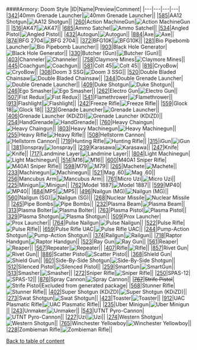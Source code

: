 ####Armory: Doom Style
|ID|Name|Preview|Comment|
|---|---|---|---|
|[342](https://github.com/alexey-lysiuk/Realm667-AAA-Cache/raw/master/0342.zip)|40mm Grenade Launcher|![40mm Grenade Launcher](http://www.realm667.com//images/content/repository/armory/40mmGrenadeLauncher.png)||
|[585](https://github.com/alexey-lysiuk/Realm667-AAA-Cache/raw/master/0585.zip)|AA12 Shotgun|![AA12 Shotgun](http://www.realm667.com//images/content/repository/armory/AA12Shotgun.png)||
|[260](https://github.com/alexey-lysiuk/Realm667-AAA-Cache/raw/master/0260.zip)|Action MachineGun|![Action MachineGun](http://www.realm667.com//images/content/repository/armory/ActionMachineGun.png)||
|[516](https://github.com/alexey-lysiuk/Realm667-AAA-Cache/raw/master/0516.zip)|AK47|![AK47](http://www.realm667.com//images/content/repository/armory/AK47.png)||
|[685](https://github.com/alexey-lysiuk/Realm667-AAA-Cache/raw/master/0685.zip)|Ammo Satchel|![Ammo Satchel](http://www.realm667.com//images/content/repository/armory/AmmoSatchel.png)||
|[534](https://github.com/alexey-lysiuk/Realm667-AAA-Cache/raw/master/0534.zip)|Angled Pistol|![Angled Pistol](http://www.realm667.com//images/content/repository/armory/AngledPistol.png)||
|[432](https://github.com/alexey-lysiuk/Realm667-AAA-Cache/raw/master/0432.zip)|Autogun|![Autogun](http://www.realm667.com//images/content/repository/armory/Autogun.png)||
|[884](https://github.com/alexey-lysiuk/Realm667-AAA-Cache/raw/master/0884.zip)|Axe|![Axe](http://www.realm667.com//images/content/repository/armory/Axe.png)||
|[874](https://github.com/alexey-lysiuk/Realm667-AAA-Cache/raw/master/0874.zip)|BFG 2704|![BFG 2704](http://www.realm667.com//images/content/repository/armory/BFG2704.png)||
|[372](https://github.com/alexey-lysiuk/Realm667-AAA-Cache/raw/master/0372.zip)|BFG10K|![BFG10K](http://www.realm667.com//images/content/repository/armory/BFG10k.png)||
|[281](https://github.com/alexey-lysiuk/Realm667-AAA-Cache/raw/master/0281.zip)|Bio Pipebomb Launcher|![Bio Pipebomb Launcher](http://www.realm667.com//images/content/repository/armory/BioPipebombLauncher.png)||
|[903](https://github.com/alexey-lysiuk/Realm667-AAA-Cache/raw/master/0903.zip)|Black Hole Generator|![Black Hole Generator](http://www.realm667.com//images/content/repository/armory/BlackHoleGenerator.png)||
|[330](https://github.com/alexey-lysiuk/Realm667-AAA-Cache/raw/master/0330.zip)|Butcher (Gun)|![Butcher (Gun)](http://www.realm667.com//images/content/repository/armory/ButcherGun.png)||
|[403](https://github.com/alexey-lysiuk/Realm667-AAA-Cache/raw/master/0403.zip)|Channeler|![Channeler](http://www.realm667.com//images/content/repository/armory/Channeler.png)||
|[758](https://github.com/alexey-lysiuk/Realm667-AAA-Cache/raw/master/0758.zip)|Claymore Mines|![Claymore Mines](http://www.realm667.com//images/content/repository/armory/Claymore.png)||
|[445](https://github.com/alexey-lysiuk/Realm667-AAA-Cache/raw/master/0445.zip)|Coachgun|![Coachgun](http://www.realm667.com//images/content/repository/armory/Coachgun.png)||
|[581](https://github.com/alexey-lysiuk/Realm667-AAA-Cache/raw/master/0581.zip)|Colt 45|![Colt 45](http://www.realm667.com//images/content/repository/armory/Colt45.png)||
|[816](https://github.com/alexey-lysiuk/Realm667-AAA-Cache/raw/master/0816.zip)|CryoBow|![CryoBow](http://www.realm667.com//images/content/repository/armory/CryoBow.png)||
|[308](https://github.com/alexey-lysiuk/Realm667-AAA-Cache/raw/master/0308.zip)|Doom 3 SSG|![Doom 3 SSG](http://www.realm667.com//images/content/repository/armory/Doom3SSG.png)||
|[520](https://github.com/alexey-lysiuk/Realm667-AAA-Cache/raw/master/0520.zip)|Double Bladed Chainsaw|![Double Bladed Chainsaw](http://www.realm667.com//images/content/repository/armory/DoubleBladeChainsaw.png)||
|[344](https://github.com/alexey-lysiuk/Realm667-AAA-Cache/raw/master/0344.zip)|Double Grenade Launcher|![Double Grenade Launcher](http://www.realm667.com//images/content/repository/armory/DoubleGrenadeLauncher.png)||
|[409](https://github.com/alexey-lysiuk/Realm667-AAA-Cache/raw/master/0409.zip)|Duke Shotgun|![Duke Shotgun](http://www.realm667.com//images/content/repository/armory/DukeShotgun.png)||
|[246](https://github.com/alexey-lysiuk/Realm667-AAA-Cache/raw/master/0246.zip)|Ego Smasher|![Ego Smasher](http://www.realm667.com//images/content/repository/armory/egosmasher.png)||
|[262](https://github.com/alexey-lysiuk/Realm667-AAA-Cache/raw/master/0262.zip)|Electro Gun|![Electro Gun](http://www.realm667.com//images/content/repository/armory/ElectroGun.png)||
|[507](https://github.com/alexey-lysiuk/Realm667-AAA-Cache/raw/master/0507.zip)|Fist Redux|![Fist Redux](http://www.realm667.com//images/content/repository/armory/FistRedux.png)||
|[541](https://github.com/alexey-lysiuk/Realm667-AAA-Cache/raw/master/0541.zip)|Flamethrower|![Flamethrower](http://www.realm667.com//images/content/repository/armory/Flamethrower.png)||
|[913](https://github.com/alexey-lysiuk/Realm667-AAA-Cache/raw/master/0913.zip)|Flashlight|![Flashlight](http://www.realm667.com//images/content/repository/armory/Flashlight.png)||
|[242](https://github.com/alexey-lysiuk/Realm667-AAA-Cache/raw/master/0242.zip)|Freeze Rifle|![Freeze Rifle](http://www.realm667.com//images/content/repository/armory/freezerifle.png)||
|[559](https://github.com/alexey-lysiuk/Realm667-AAA-Cache/raw/master/0559.zip)|Glock 18|![Glock 18](http://www.realm667.com//images/content/repository/armory/Glock18.png)||
|[373](https://github.com/alexey-lysiuk/Realm667-AAA-Cache/raw/master/0373.zip)|Grenade Launcher|![Grenade Launcher](http://www.realm667.com//images/content/repository/armory/STGrenadeLauncher.png)||
|[406](https://github.com/alexey-lysiuk/Realm667-AAA-Cache/raw/master/0406.zip)|Grenade Launcher (KDiZD)|![Grenade Launcher (KDiZD)](http://www.realm667.com//images/content/repository/armory/GrenadeLauncher(KDiZD).png)||
|[254](https://github.com/alexey-lysiuk/Realm667-AAA-Cache/raw/master/0254.zip)|HandGrenade|![HandGrenade](http://www.realm667.com//images/content/repository/armory/HandGrenade.png)||
|[760](https://github.com/alexey-lysiuk/Realm667-AAA-Cache/raw/master/0760.zip)|Heavy Chaingun|![Heavy Chaingun](http://www.realm667.com//images/content/repository/armory/HChaingun.png)||
|[803](https://github.com/alexey-lysiuk/Realm667-AAA-Cache/raw/master/0803.zip)|Heavy Machinegun|![Heavy Machinegun](http://www.realm667.com//images/content/repository/armory/HeavyMachinegun.png)||
|[255](https://github.com/alexey-lysiuk/Realm667-AAA-Cache/raw/master/0255.zip)|Heavy Rifle|![Heavy Rifle](http://www.realm667.com//images/content/repository/armory/HeavyRifle.png)||
|[508](https://github.com/alexey-lysiuk/Realm667-AAA-Cache/raw/master/0508.zip)|Hellstorm Cannon|![Hellstorm Cannon](http://www.realm667.com//images/content/repository/armory/HellstormCannon.png)||
|[719](https://github.com/alexey-lysiuk/Realm667-AAA-Cache/raw/master/0719.zip)|Hunting Rifle|![Hunting Rifle](http://www.realm667.com//images/content/repository/armory/HuntingRifle.png)||
|[315](https://github.com/alexey-lysiuk/Realm667-AAA-Cache/raw/master/0315.zip)|iGun|![iGun](http://www.realm667.com//images/content/repository/armory/iGun.png)||
|[381](https://github.com/alexey-lysiuk/Realm667-AAA-Cache/raw/master/0381.zip)|Ionspray|![Ionspray](http://www.realm667.com//images/content/repository/armory/IonSpray.png)||
|[239](https://github.com/alexey-lysiuk/Realm667-AAA-Cache/raw/master/0239.zip)|Karasawa|![Karasawa](http://www.realm667.com//images/content/repository/armory/Karasawa.png)||
|[247](https://github.com/alexey-lysiuk/Realm667-AAA-Cache/raw/master/0247.zip)|Knife|![Knife](http://www.realm667.com//images/content/repository/armory/knife.png)||
|[717](https://github.com/alexey-lysiuk/Realm667-AAA-Cache/raw/master/0717.zip)|Landmine Layer|![Landmine Layer](http://www.realm667.com//images/content/repository/armory/LandMineLayer.png)||
|[804](https://github.com/alexey-lysiuk/Realm667-AAA-Cache/raw/master/0804.zip)|Light Machinegun|![Light Machinegun](http://www.realm667.com//images/content/repository/armory/LightMachinegun.png)||
|[514](https://github.com/alexey-lysiuk/Realm667-AAA-Cache/raw/master/0514.zip)|M16|![M16](http://www.realm667.com//images/content/repository/armory/M16.png)||
|[600](https://github.com/alexey-lysiuk/Realm667-AAA-Cache/raw/master/0600.zip)|M40A1 Sniper Rifle|![M40A1 Sniper Rifle](http://www.realm667.com//images/content/repository/armory/M40A1SniperRifle.png)||
|[598](https://github.com/alexey-lysiuk/Realm667-AAA-Cache/raw/master/0598.zip)|M79|![M79](http://www.realm667.com//images/content/repository/armory/M79.png)||
|[265](https://github.com/alexey-lysiuk/Realm667-AAA-Cache/raw/master/0265.zip)|Machete|![Machete](http://www.realm667.com//images/content/repository/armory/Machete.png)||
|[233](https://github.com/alexey-lysiuk/Realm667-AAA-Cache/raw/master/0233.zip)|Machinegun|![Machinegun](http://www.realm667.com//images/content/repository/armory/machinegun.png)||
|[521](https://github.com/alexey-lysiuk/Realm667-AAA-Cache/raw/master/0521.zip)|Mag .60|![Mag .60](http://www.realm667.com//images/content/repository/armory/Mag60.png)||
|[256](https://github.com/alexey-lysiuk/Realm667-AAA-Cache/raw/master/0256.zip)|Mancubus Arm|![Mancubus Arm](http://www.realm667.com//images/content/repository/armory/MancubusArm.png)||
|[761](https://github.com/alexey-lysiuk/Realm667-AAA-Cache/raw/master/0761.zip)|Micro Uzi|![Micro Uzi](http://www.realm667.com//images/content/repository/armory/MicroUzi.png)||
|[225](https://github.com/alexey-lysiuk/Realm667-AAA-Cache/raw/master/0225.zip)|Minigun|![Minigun](http://www.realm667.com//images/content/repository/armory/minigun.png)||
|[762](https://github.com/alexey-lysiuk/Realm667-AAA-Cache/raw/master/0762.zip)|Model 1887|![Model 1887](http://www.realm667.com//images/content/repository/armory/Model1887.png)||
|[599](https://github.com/alexey-lysiuk/Realm667-AAA-Cache/raw/master/0599.zip)|MP40|![MP40](http://www.realm667.com//images/content/repository/armory/MP40.png)||
|[684](https://github.com/alexey-lysiuk/Realm667-AAA-Cache/raw/master/0684.zip)|MP5|![MP5](http://www.realm667.com//images/content/repository/armory/MP5.png)||
|[496](https://github.com/alexey-lysiuk/Realm667-AAA-Cache/raw/master/0496.zip)|Nailgun (MG)|![Nailgun (MG)](http://www.realm667.com//images/content/repository/armory/Nailgun(MG).png)||
|[560](https://github.com/alexey-lysiuk/Realm667-AAA-Cache/raw/master/0560.zip)|Nailgun (SG)|![Nailgun (SG)](http://www.realm667.com//images/content/repository/armory/Nailgun(SG).png)||
|[268](https://github.com/alexey-lysiuk/Realm667-AAA-Cache/raw/master/0268.zip)|Nuclear Missile|![Nuclear Missile](http://www.realm667.com//images/content/repository/armory/NuclearMissile.png)||
|[245](https://github.com/alexey-lysiuk/Realm667-AAA-Cache/raw/master/0245.zip)|Pipe Bombs|![Pipe Bombs](http://www.realm667.com//images/content/repository/armory/pipebombs.png)||
|[232](https://github.com/alexey-lysiuk/Realm667-AAA-Cache/raw/master/0232.zip)|Plasma Beam|![Plasma Beam](http://www.realm667.com//images/content/repository/armory/plasmabeam.png)||
|[313](https://github.com/alexey-lysiuk/Realm667-AAA-Cache/raw/master/0313.zip)|Plasma Bolter|![Plasma Bolter](http://www.realm667.com//images/content/repository/armory/PlasmaBolter.png)||
|[763](https://github.com/alexey-lysiuk/Realm667-AAA-Cache/raw/master/0763.zip)|Plasma Pistol|![Plasma Pistol](http://www.realm667.com//images/content/repository/armory/PlasmaPistol.png)||
|[329](https://github.com/alexey-lysiuk/Realm667-AAA-Cache/raw/master/0329.zip)|Plasma Shotgun|![Plasma Shotgun](http://www.realm667.com//images/content/repository/armory/PlasmaShotgun.png)||
|[509](https://github.com/alexey-lysiuk/Realm667-AAA-Cache/raw/master/0509.zip)|Prox Launcher|![Prox Launcher](http://www.realm667.com//images/content/repository/armory/ProxLauncher.png)||
|[764](https://github.com/alexey-lysiuk/Realm667-AAA-Cache/raw/master/0764.zip)|Pulse Nailgun|![Pulse Nailgun](http://www.realm667.com//images/content/repository/armory/PulseNailgun.png)||
|[522](https://github.com/alexey-lysiuk/Realm667-AAA-Cache/raw/master/0522.zip)|Pulse Rifle|![Pulse Rifle](http://www.realm667.com//images/content/repository/armory/PulseRifle.png)||
|[659](https://github.com/alexey-lysiuk/Realm667-AAA-Cache/raw/master/0659.zip)|Pulse Rifle UAC|![Pulse Rifle UAC](http://www.realm667.com//images/content/repository/armory/PulseRifle2.png)||
|[244](https://github.com/alexey-lysiuk/Realm667-AAA-Cache/raw/master/0244.zip)|Pump-Action Shotgun|![Pump-Action Shotgun](http://www.realm667.com//images/content/repository/armory/pumpactionshotgun.png)||
|[374](https://github.com/alexey-lysiuk/Realm667-AAA-Cache/raw/master/0374.zip)|Railgun|![Railgun](http://www.realm667.com//images/content/repository/armory/Railgun.png)||
|[718](https://github.com/alexey-lysiuk/Realm667-AAA-Cache/raw/master/0718.zip)|Raptor Handgun|![Raptor Handgun](http://www.realm667.com//images/content/repository/armory/RaptorHandgun.png)||
|[523](https://github.com/alexey-lysiuk/Realm667-AAA-Cache/raw/master/0523.zip)|Ray Gun|![Ray Gun](http://www.realm667.com//images/content/repository/armory/RayGun.png)||
|[561](https://github.com/alexey-lysiuk/Realm667-AAA-Cache/raw/master/0561.zip)|Reaper|![Reaper](http://www.realm667.com//images/content/repository/armory/Reaper.png)||
|[567](https://github.com/alexey-lysiuk/Realm667-AAA-Cache/raw/master/0567.zip)|Repeater|![Repeater](http://www.realm667.com//images/content/repository/armory/Repeater.png)||
|[407](https://github.com/alexey-lysiuk/Realm667-AAA-Cache/raw/master/0407.zip)|Rifle|![Rifle](http://www.realm667.com//images/content/repository/armory/Rifle.png)||
|[857](https://github.com/alexey-lysiuk/Realm667-AAA-Cache/raw/master/0857.zip)|Rivet Gun|![Rivet Gun](http://www.realm667.com//images/content/repository/armory/RivetGun.png)||
|[886](https://github.com/alexey-lysiuk/Realm667-AAA-Cache/raw/master/0886.zip)|Scatter Pistol|![Scatter Pistol](http://www.realm667.com//images/content/repository/armory/ScatterPistol.png)||
|[368](https://github.com/alexey-lysiuk/Realm667-AAA-Cache/raw/master/0368.zip)|Shield Gun|![Shield Gun](http://www.realm667.com//images/content/repository/armory/ShieldGun.png)||
|[601](https://github.com/alexey-lysiuk/Realm667-AAA-Cache/raw/master/0601.zip)|Side-By-Side Shotgun|![Side-By-Side Shotgun](http://www.realm667.com//images/content/repository/armory/SideBySideShotgun.png)||
|[512](https://github.com/alexey-lysiuk/Realm667-AAA-Cache/raw/master/0512.zip)|Silenced Pistol|![Silenced Pistol](http://www.realm667.com//images/content/repository/armory/SilencedPistol.png)||
|[259](https://github.com/alexey-lysiuk/Realm667-AAA-Cache/raw/master/0259.zip)|SmartGun|![SmartGun](http://www.realm667.com//images/content/repository/armory/SmartGun.png)||
|[513](https://github.com/alexey-lysiuk/Realm667-AAA-Cache/raw/master/0513.zip)|Smasher|![Smasher](http://www.realm667.com//images/content/repository/armory/Smasher.png)||
|[272](https://github.com/alexey-lysiuk/Realm667-AAA-Cache/raw/master/0272.zip)|Sniper Rifle|![Sniper Rifle](http://www.realm667.com//images/content/repository/armory/SniperRifle.png)||
|[250](https://github.com/alexey-lysiuk/Realm667-AAA-Cache/raw/master/0250.zip)|SPAS-12|![SPAS-12](http://www.realm667.com//images/content/repository/armory/spas-12.png)||
|[876](https://github.com/alexey-lysiuk/Realm667-AAA-Cache/raw/master/0876.zip)|Spray Cannon|![Spray Cannon](http://www.realm667.com//images/content/repository/armory/SprayCannon.png)||
|~~[767](https://github.com/alexey-lysiuk/Realm667-AAA-Cache/raw/master/0767.zip)~~|~~Strife Pistol~~|![Strife Pistol](http://www.realm667.com//images/content/repository/armory/StrifePistol.png)|Excluded from generated package|
|[568](https://github.com/alexey-lysiuk/Realm667-AAA-Cache/raw/master/0568.zip)|Stunner Rifle|![Stunner Rifle](http://www.realm667.com//images/content/repository/armory/StunnerRifle.png)||
|[402](https://github.com/alexey-lysiuk/Realm667-AAA-Cache/raw/master/0402.zip)|Super Shotgun (KDiZD)|![Super Shotgun (KDiZD)](http://www.realm667.com//images/content/repository/armory/kdizdsupershotgun.png)||
|[273](https://github.com/alexey-lysiuk/Realm667-AAA-Cache/raw/master/0273.zip)|Swat Shotgun|![Swat Shotgun](http://www.realm667.com//images/content/repository/armory/SwatShotgun.png)||
|[423](https://github.com/alexey-lysiuk/Realm667-AAA-Cache/raw/master/0423.zip)|Toaster|![Toaster](http://www.realm667.com//images/content/repository/armory/Toaster.png)||
|[912](https://github.com/alexey-lysiuk/Realm667-AAA-Cache/raw/master/0912.zip)|UAC Plasmatic Rifle|![UAC Plasmatic Rifle](http://www.realm667.com//images/content/repository/armory/UACPlasmaticRifle.png)||
|[235](https://github.com/alexey-lysiuk/Realm667-AAA-Cache/raw/master/0235.zip)|Uber Minigun|![Uber Minigun](http://www.realm667.com//images/content/repository/armory/uberminigun.png)||
|[243](https://github.com/alexey-lysiuk/Realm667-AAA-Cache/raw/master/0243.zip)|Unmaker|![Unmaker](http://www.realm667.com//images/content/repository/armory/unmaker.png)||
|[543](https://github.com/alexey-lysiuk/Realm667-AAA-Cache/raw/master/0543.zip)|UTNT Pyro-Cannon|![UTNT Pyro-Cannon](http://www.realm667.com//images/content/repository/armory/UTNTPyroCannon.png)||
|[227](https://github.com/alexey-lysiuk/Realm667-AAA-Cache/raw/master/0227.zip)|Uzi|![Uzi](http://www.realm667.com//images/content/repository/armory/uzi.png)||
|[274](https://github.com/alexey-lysiuk/Realm667-AAA-Cache/raw/master/0274.zip)|Western Shotgun|![Western Shotgun](http://www.realm667.com//images/content/repository/armory/WesternShotgun.png)||
|[765](https://github.com/alexey-lysiuk/Realm667-AAA-Cache/raw/master/0765.zip)|Winchester Yellowboy|![Winchester Yellowboy](http://www.realm667.com//images/content/repository/armory/Yellowboy.png)||
|[228](https://github.com/alexey-lysiuk/Realm667-AAA-Cache/raw/master/0228.zip)|Zombieman Rifle|![Zombieman Rifle](http://www.realm667.com//images/content/repository/armory/zombiemanrifle.png)||

[Back to table of content](readme.md)
